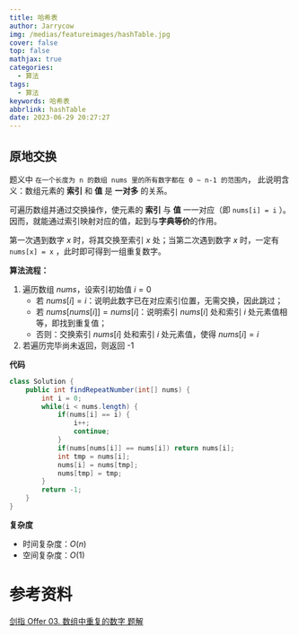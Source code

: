 ```yaml
---
title: 哈希表
author: Jarrycow
img: /medias/featureimages/hashTable.jpg
cover: false
top: false
mathjax: true
categories:
  - 算法
tags:
  - 算法
keywords: 哈希表
abbrlink: hashTable
date: 2023-06-29 20:27:27
---
```

<!--more-->

## 原地交换

题义中 `在一个长度为 n 的数组 nums 里的所有数字都在 0 ~ n-1 的范围内`， 此说明含义：数组元素的 **索引** 和 **值** 是 **一对多** 的关系。

可遍历数组并通过交换操作，使元素的 **索引** 与 **值** 一一对应（即 `nums[i] = i` ）。因而，就能通过索引映射对应的值，起到与**字典等价**的作用。

第一次遇到数字 $x$ 时，将其交换至索引 $x$ 处；当第二次遇到数字 $x$ 时，一定有 `nums[x] = x` ，此时即可得到一组重复数字。

**算法流程：**

1. 遍历数组 $nums$，设索引初始值 $i=0$
   - 若 $nums[i] = i$：说明此数字已在对应索引位置，无需交换，因此跳过；
   - 若 $nums[nums[i]] = nums[i]$：说明索引 $nums[i]$ 处和索引 $i$ 处元素值相等，即找到重复值；
   - 否则：交换索引 $nums[i]$ 处和索引 $i$ 处元素值，使得 $nums[i]=i$
2. 若遍历完毕尚未返回，则返回 -1

**代码**

```java
class Solution {
    public int findRepeatNumber(int[] nums) {
        int i = 0;
        while(i < nums.length) {
            if(nums[i] == i) {
                i++;
                continue;
            }
            if(nums[nums[i]] == nums[i]) return nums[i];
            int tmp = nums[i];
            nums[i] = nums[tmp];
            nums[tmp] = tmp;
        }
        return -1;
    }
}
```

**复杂度**

- 时间复杂度：$O(n)$
- 空间复杂度：$O(1)$

# 参考资料

[剑指 Offer 03. 数组中重复的数字 题解](https://leetcode.cn/problems/shu-zu-zhong-zhong-fu-de-shu-zi-lcof/solution/mian-shi-ti-03-shu-zu-zhong-zhong-fu-de-shu-zi-yua/)
